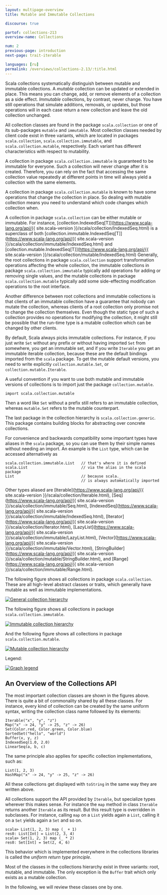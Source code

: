 ```yaml
---
layout: multipage-overview
title: Mutable and Immutable Collections

discourse: true

partof: collections-213
overview-name: Collections

num: 2
previous-page: introduction
next-page: trait-iterable

languages: [ru]
permalink: /overviews/collections-2.13/:title.html
---
```


Scala collections systematically distinguish between mutable and
immutable collections. A _mutable_ collection can be updated or
extended in place. This means you can change, add, or remove elements
of a collection as a side effect. _Immutable_ collections, by
contrast, never change. You have still operations that simulate
additions, removals, or updates, but those operations will in each
case return a new collection and leave the old collection unchanged.

All collection classes are found in the package `scala.collection` or
one of its sub-packages `mutable` and `immutable`.  Most
collection classes needed by client code exist in three variants,
which are located in packages `scala.collection`,
`scala.collection.immutable`, and `scala.collection.mutable`,
respectively.  Each variant has different characteristics with respect
to mutability.

A collection in package `scala.collection.immutable` is guaranteed to
be immutable for everyone. Such a collection will never change after
it is created.  Therefore, you can rely on the fact that accessing the
same collection value repeatedly at different points in time will
always yield a collection with the same elements.

A collection in package `scala.collection.mutable` is known to have
some operations that change the collection in place. So dealing with
mutable collection means you need to understand which code changes
which collection when.

A collection in package `scala.collection` can be either mutable or
immutable. For instance, [collection.IndexedSeq\[T\]](https://www.scala-lang.org/api/{{ site.scala-version }}/scala/collection/IndexedSeq.html)
is a superclass of both [collection.immutable.IndexedSeq\[T\]](https://www.scala-lang.org/api/{{ site.scala-version }}/scala/collection/immutable/IndexedSeq.html)
and
[collection.mutable.IndexedSeq\[T\]](https://www.scala-lang.org/api/{{ site.scala-version }}/scala/collection/mutable/IndexedSeq.html)
Generally, the root collections in
package `scala.collection` support transformation operations
affecting the whole collection, the immutable
collections in package `scala.collection.immutable` typically add
operations for adding or removing single
values, and the mutable collections in package
`scala.collection.mutable` typically add some side-effecting
modification operations to the root interface.

Another difference between root collections and immutable collections is
that clients of an immutable collection have a guarantee that nobody
can mutate the collection, whereas clients of a root collection only
promise not to change the collection themselves. Even though the
static type of such a collection provides no operations for modifying
the collection, it might still be possible that the run-time type is a
mutable collection which can be changed by other clients.

By default, Scala always picks immutable collections. For instance, if
you just write `Set` without any prefix or without having imported
`Set` from somewhere, you get an immutable set, and if you write
`Iterable` you get an immutable iterable collection, because these
are the default bindings imported from the `scala` package. To get
the mutable default versions, you need to write explicitly
`collection.mutable.Set`, or `collection.mutable.Iterable`.

A useful convention if you want to use both mutable and immutable
versions of collections is to import just the package
`collection.mutable`.

    import scala.collection.mutable

Then a word like `Set` without a prefix still refers to an immutable collection,
whereas `mutable.Set` refers to the mutable counterpart.

The last package in the collection hierarchy is `scala.collection.generic`. This
package contains building blocks for abstracting over concrete collections.

For convenience and backwards compatibility some important types have
aliases in the `scala` package, so you can use them by their simple
names without needing an import. An example is the `List` type, which
can be accessed alternatively as

    scala.collection.immutable.List   // that's where it is defined
    scala.List                        // via the alias in the scala package
    List                              // because scala._
                                      // is always automatically imported

Other types aliased are
[Iterable](https://www.scala-lang.org/api/{{ site.scala-version }}/scala/collection/Iterable.html), [Seq](https://www.scala-lang.org/api/{{ site.scala-version }}/scala/collection/immutable/Seq.html), [IndexedSeq](https://www.scala-lang.org/api/{{ site.scala-version }}/scala/collection/immutable/IndexedSeq.html), [Iterator](https://www.scala-lang.org/api/{{ site.scala-version }}/scala/collection/Iterator.html), [LazyList](https://www.scala-lang.org/api/{{ site.scala-version }}/scala/collection/immutable/LazyList.html), [Vector](https://www.scala-lang.org/api/{{ site.scala-version }}/scala/collection/immutable/Vector.html), [StringBuilder](https://www.scala-lang.org/api/{{ site.scala-version }}/scala/collection/mutable/StringBuilder.html), and [Range](https://www.scala-lang.org/api/{{ site.scala-version }}/scala/collection/immutable/Range.html).

The following figure shows all collections in package
`scala.collection`.  These are all high-level abstract classes or traits, which
generally have mutable as well as immutable implementations.

[![General collection hierarchy][1]][1]

The following figure shows all collections in package `scala.collection.immutable`.

[![Immutable collection hierarchy][2]][2]

And the following figure shows all collections in package `scala.collection.mutable`.

[![Mutable collection hierarchy][3]][3]

Legend:

[![Graph legend][4]][4]

## An Overview of the Collections API ##

The most important collection classes are shown in the figures above. There is quite a bit of commonality shared by all these classes. For instance, every kind of collection can be created by the same uniform syntax, writing the collection class name followed by its elements:

    Iterable("x", "y", "z")
    Map("x" -> 24, "y" -> 25, "z" -> 26)
    Set(Color.red, Color.green, Color.blue)
    SortedSet("hello", "world")
    Buffer(x, y, z)
    IndexedSeq(1.0, 2.0)
    LinearSeq(a, b, c)

The same principle also applies for specific collection implementations, such as:

    List(1, 2, 3)
    HashMap("x" -> 24, "y" -> 25, "z" -> 26)

All these collections get displayed with `toString` in the same way they are written above.

All collections support the API provided by `Iterable`, but specialize types wherever this makes sense. For instance the `map` method in class `Iterable` returns another `Iterable` as its result. But this result type is overridden in subclasses. For instance, calling `map` on a `List` yields again a `List`, calling it on a `Set` yields again a `Set` and so on.

    scala> List(1, 2, 3) map (_ + 1)
    res0: List[Int] = List(2, 3, 4)
    scala> Set(1, 2, 3) map (_ * 2)
    res0: Set[Int] = Set(2, 4, 6)

This behavior which is implemented everywhere in the collections libraries is called the _uniform return type principle_.

Most of the classes in the collections hierarchy exist in three variants: root, mutable, and immutable. The only exception is the `Buffer` trait which only exists as a mutable collection.

In the following, we will review these classes one by one.


  [1]: /resources/images/tour/collections-diagram-213.svg
  [2]: /resources/images/tour/collections-immutable-diagram-213.svg
  [3]: /resources/images/tour/collections-mutable-diagram-213.svg
  [4]: /resources/images/tour/collections-legend-diagram.svg
